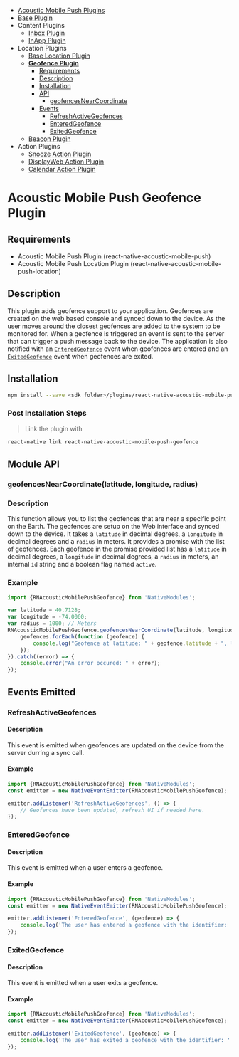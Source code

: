 <ul id='nav'>
	<li><a href='index.html'>Acoustic Mobile Push Plugins</a></li>
	<li><a href="react-native-acoustic-mobile-push.html">Base Plugin</a></li>
	<li>
		Content Plugins
		<ul>
			<li><a href="react-native-acoustic-mobile-push-inbox.html">Inbox Plugin</a></li>
			<li><a href="react-native-acoustic-mobile-push-inapp.html">InApp Plugin</a></li>
		</ul>
	</li>
	<li>
		Location Plugins
		<ul>
			<li><a href="react-native-acoustic-mobile-push-location.html">Base Location Plugin</a></li>
			<li>
				<a href='#readme'><b>Geofence Plugin</b></a>
				<ul>
					<li><a href="#requirements">Requirements</a></li>
					<li><a href="#description">Description</a></li>
					<li><a href="#installation">Installation</a></li>
					<li>
						<a href="#user-content-module-api">API</a>
						<ul>
							<li><a href="#user-content-geofencesnearcoordinatelatitude-longitude-radius">geofencesNearCoordinate</a></li>
						</ul>
					</li>
					<li>
						<a href="#user-content-events-emitted">Events</a>
						<ul>
							<li><a href="#refreshactivegeofences">RefreshActiveGeofences</a></li>
							<li><a href="#enteredgeofence">EnteredGeofence</a></li>
							<li><a href="#exitedgeofence">ExitedGeofence</a></li>
						</ul>
					</li>
				</ul>
			</li>	
            <li><a href="react-native-acoustic-mobile-push-beacon.html">Beacon Plugin</a></li>		
		</ul>
	</li>
	<li>
		Action Plugins
		<ul>
			<li><a href="react-native-acoustic-mobile-push-snooze.html">Snooze Action Plugin</a></li>
			<li><a href="react-native-acoustic-mobile-push-displayweb.html">DisplayWeb Action Plugin</a></li>
			<li><a href="react-native-acoustic-mobile-push-calendar.html">Calendar Action Plugin</a></li>
		</ul>
	</li>
</ul>

# Acoustic Mobile Push Geofence Plugin

## Requirements
- Acoustic Mobile Push Plugin (react-native-acoustic-mobile-push) 
- Acoustic Mobile Push Location Plugin (react-native-acoustic-mobile-push-location) 

## Description
This plugin adds geofence support to your application. Geofences are created on the web based console and synced down to the device. As the user moves around the closest geofences are added to the system to be monitored for. When a geofence is triggered an event is sent to the server that can trigger a push message back to the device. The application is also notified with an <a href="#enteredgeofence">`EnteredGeofence`</a> event when geofences are entered and an <a href="#exitedgeofence">`ExitedGeofence`</a> event when geofences are exited.

## Installation
```sh
npm install --save <sdk folder>/plugins/react-native-acoustic-mobile-push-geofence
```

### Post Installation Steps
> Link the plugin with
```sh
react-native link react-native-acoustic-mobile-push-geofence
```

## Module API
### geofencesNearCoordinate(latitude, longitude, radius)

### Description
This function allows you to list the geofences that are near a specific point on the Earth. The geofences are setup on the Web interface and synced down to the device. It takes a `latitude` in decimal degrees, a `longitude` in decimal degrees and a `radius` in meters. It provides a promise with the list of geofences. Each geofence in the promise provided list has a `latitude` in decimal degrees, a `longitude` in decimal degrees, a `radius` in meters, an internal `id` string and a boolean flag named `active`.

### Example
```js
import {RNAcousticMobilePushGeofence} from 'NativeModules';

var latitude = 40.7128;
var longitude = -74.0060;
var radius = 1000; // Meters
RNAcousticMobilePushGeofence.geofencesNearCoordinate(latitude, longitude, radius).then((geofences) => { 
    geofences.forEach(function (geofence) {
        console.log("Geofence at latitude: " + geofence.latitude + ", longitude: " + geofence.longitude + ", radius: " + geofence.radius + ", has identifier: " + geofence.id + " and is " + (geofence.active ? "active" : "inactive") );
    });
}).catch((error) => {
    console.error("An error occured: " + error);
});
```

## Events Emitted
### RefreshActiveGeofences
#### Description
This event is emitted when geofences are updated on the device from the server durring a sync call.
#### Example
```js
import {RNAcousticMobilePushGeofence} from 'NativeModules';
const emitter = new NativeEventEmitter(RNAcousticMobilePushGeofence);

emitter.addListener('RefreshActiveGeofences', () => { 
    // Geofences have been updated, refresh UI if needed here.
});
```

### EnteredGeofence
#### Description
This event is emitted when a user enters a geofence.

#### Example
```js
import {RNAcousticMobilePushGeofence} from 'NativeModules';
const emitter = new NativeEventEmitter(RNAcousticMobilePushGeofence);

emitter.addListener('EnteredGeofence', (geofence) => { 
    console.log('The user has entered a geofence with the identifier: ' + geofence.id);
});
```

### ExitedGeofence
#### Description
This event is emitted when a user exits a geofence.

#### Example
```js
import {RNAcousticMobilePushGeofence} from 'NativeModules';
const emitter = new NativeEventEmitter(RNAcousticMobilePushGeofence);

emitter.addListener('ExitedGeofence', (geofence) => { 
    console.log('The user has exited a geofence with the identifier: ' + geofence.id);
});
```
